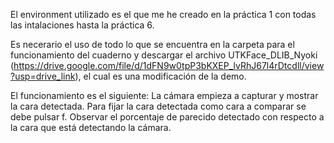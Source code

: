 El environment utilizado es el que me he creado en la práctica 1 con todas las intalaciones hasta la práctica 6.

Es necerario el uso de todo lo que se encuentra en la carpeta para el funcionamiento del cuaderno y descargar el archivo UTKFace_DLIB_Nyoki (https://drive.google.com/file/d/1dFN9w0tpP3bKXEP_lvRhJ67l4rDtcdll/view?usp=drive_link), el cual es una modificación de la demo.

El funcionamiento es el siguiente:
La cámara empieza a capturar y mostrar la cara detectada.
Para fijar la cara detectada como cara a comparar se debe pulsar f.
Observar el porcentaje de parecido detectado con respecto a la cara que está detectando la cámara.
